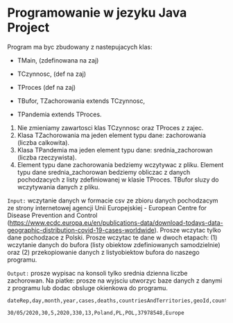 # Programowanie w jezyku Java Project
Program ma byc zbudowany z nastepujacych klas:

 * TMain, (zdefinowana na zaj)
 * TCzynnosc, (def na zaj)
 * TProces (def na zaj)

 * TBufor, TZachorowania extends TCzynnosc, 
* TPandemia extends TProces. 

1. Nie zmieniamy zawartosci klas TCzynnosc oraz TProces z zajec. 
2. Klasa TZachorowania ma jeden element typu dane: zachorowania (liczba calkowita).
3. Klasa TPandemia ma jeden element typu dane: srednia_zachorowan (liczba rzeczywista). 
4. Element typu dane zachorowania bedziemy wczytywac z pliku. Element typu dane srednia_zachorowan bedziemy obliczac z danych pochodzacych z listy zdefiniowanej w klasie TProces. TBufor sluzy do wczytywania danych z pliku.

`Input:` wczytanie danych w formacie csv ze zbioru danych pochodzacym ze strony internetowej agencji Unii Europejskiej - European Centre for Disease Prevention and Control (https://www.ecdc.europa.eu/en/publications-data/download-todays-data-geographic-distribution-covid-19-cases-worldwide). Prosze wczytac tylko dane pochodzace z Polski. Prosze wczytac te dane w dwoch etapach: (1) wczytanie danych do bufora (listy obiektow zdefiniowanych samodzielnie) oraz (2) przekopiowanie danych z listyobiektow bufora do naszego programu.

`Output:` prosze wypisac na konsoli tylko srednia dzienna liczbe zachorowan.
Na piatke: prosze na wyjsciu utworzyc baze danych z danymi z programu lub dodac obsluge okienkowa do programu.
 

```
dateRep,day,month,year,cases,deaths,countriesAndTerritories,geoId,countryterritoryCode,popData2018,continentExp

30/05/2020,30,5,2020,330,13,Poland,PL,POL,37978548,Europe

```


